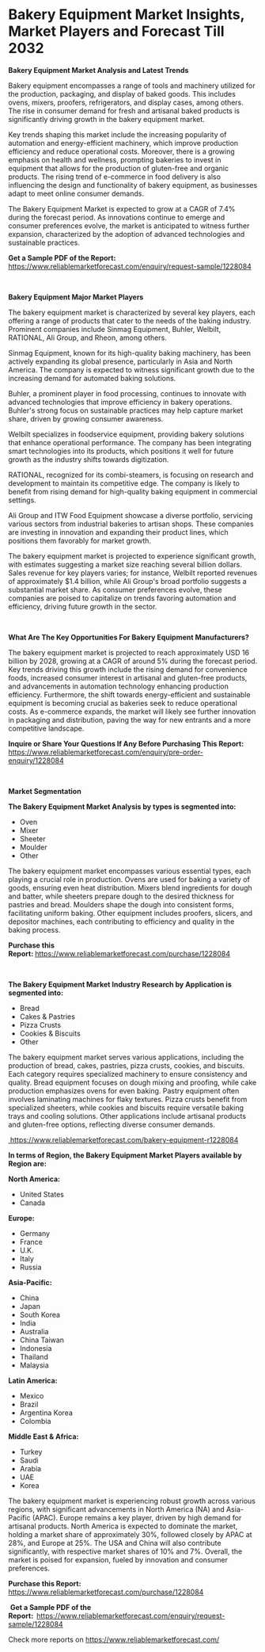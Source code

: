 <p><h1>Bakery Equipment Market Insights, Market Players and Forecast Till 2032</h1></p><p><strong>Bakery Equipment Market Analysis and Latest Trends</strong></p>
<p><p>Bakery equipment encompasses a range of tools and machinery utilized for the production, packaging, and display of baked goods. This includes ovens, mixers, proofers, refrigerators, and display cases, among others. The rise in consumer demand for fresh and artisanal baked products is significantly driving growth in the bakery equipment market. </p><p>Key trends shaping this market include the increasing popularity of automation and energy-efficient machinery, which improve production efficiency and reduce operational costs. Moreover, there is a growing emphasis on health and wellness, prompting bakeries to invest in equipment that allows for the production of gluten-free and organic products. The rising trend of e-commerce in food delivery is also influencing the design and functionality of bakery equipment, as businesses adapt to meet online consumer demands.</p><p>The Bakery Equipment Market is expected to grow at a CAGR of 7.4% during the forecast period. As innovations continue to emerge and consumer preferences evolve, the market is anticipated to witness further expansion, characterized by the adoption of advanced technologies and sustainable practices.</p></p>
<p><strong>Get a Sample PDF of the Report:&nbsp;</strong> <a href="https://www.reliablemarketforecast.com/enquiry/request-sample/1228084?utm_campaign=3539&utm_medium=2&utm_source=Github&utm_content=ia&utm_term=09042025&utm_id=bakery-equipment">https://www.reliablemarketforecast.com/enquiry/request-sample/1228084</a></p>
<p>&nbsp;</p>
<p><strong>Bakery Equipment Major Market Players</strong></p>
<p><p>The bakery equipment market is characterized by several key players, each offering a range of products that cater to the needs of the baking industry. Prominent companies include Sinmag Equipment, Buhler, Welbilt, RATIONAL, Ali Group, and Rheon, among others.</p><p>Sinmag Equipment, known for its high-quality baking machinery, has been actively expanding its global presence, particularly in Asia and North America. The company is expected to witness significant growth due to the increasing demand for automated baking solutions.</p><p>Buhler, a prominent player in food processing, continues to innovate with advanced technologies that improve efficiency in bakery operations. Buhler's strong focus on sustainable practices may help capture market share, driven by growing consumer awareness.</p><p>Welbilt specializes in foodservice equipment, providing bakery solutions that enhance operational performance. The company has been integrating smart technologies into its products, which positions it well for future growth as the industry shifts towards digitization.</p><p>RATIONAL, recognized for its combi-steamers, is focusing on research and development to maintain its competitive edge. The company is likely to benefit from rising demand for high-quality baking equipment in commercial settings.</p><p>Ali Group and ITW Food Equipment showcase a diverse portfolio, servicing various sectors from industrial bakeries to artisan shops. These companies are investing in innovation and expanding their product lines, which positions them favorably for market growth.</p><p>The bakery equipment market is projected to experience significant growth, with estimates suggesting a market size reaching several billion dollars. Sales revenue for key players varies; for instance, Welbilt reported revenues of approximately $1.4 billion, while Ali Group's broad portfolio suggests a substantial market share. As consumer preferences evolve, these companies are poised to capitalize on trends favoring automation and efficiency, driving future growth in the sector.</p></p>
<p>&nbsp;</p>
<p><strong>What Are The Key Opportunities For Bakery Equipment Manufacturers?</strong></p>
<p><p>The bakery equipment market is projected to reach approximately USD 16 billion by 2028, growing at a CAGR of around 5% during the forecast period. Key trends driving this growth include the rising demand for convenience foods, increased consumer interest in artisanal and gluten-free products, and advancements in automation technology enhancing production efficiency. Furthermore, the shift towards energy-efficient and sustainable equipment is becoming crucial as bakeries seek to reduce operational costs. As e-commerce expands, the market will likely see further innovation in packaging and distribution, paving the way for new entrants and a more competitive landscape.</p></p>
<p><strong>Inquire or Share Your Questions If Any Before Purchasing This Report:</strong> <a href="https://www.reliablemarketforecast.com/enquiry/pre-order-enquiry/1228084?utm_campaign=3539&utm_medium=2&utm_source=Github&utm_content=ia&utm_term=09042025&utm_id=bakery-equipment">https://www.reliablemarketforecast.com/enquiry/pre-order-enquiry/1228084</a></p>
<p>&nbsp;</p>
<p><strong>Market Segmentation</strong></p>
<p><strong>The Bakery Equipment Market Analysis by types is segmented into:</strong></p>
<p><ul><li>Oven</li><li>Mixer</li><li>Sheeter</li><li>Moulder</li><li>Other</li></ul></p>
<p><p>The bakery equipment market encompasses various essential types, each playing a crucial role in production. Ovens are used for baking a variety of goods, ensuring even heat distribution. Mixers blend ingredients for dough and batter, while sheeters prepare dough to the desired thickness for pastries and bread. Moulders shape the dough into consistent forms, facilitating uniform baking. Other equipment includes proofers, slicers, and depositor machines, each contributing to efficiency and quality in the baking process.</p></p>
<p><strong>Purchase this Report:&nbsp;</strong><a href="https://www.reliablemarketforecast.com/purchase/1228084?utm_campaign=3539&utm_medium=2&utm_source=Github&utm_content=ia&utm_term=09042025&utm_id=bakery-equipment">https://www.reliablemarketforecast.com/purchase/1228084</a></p>
<p>&nbsp;</p>
<p><strong>The Bakery Equipment Market Industry Research by Application is segmented into:</strong></p>
<p><ul><li>Bread</li><li>Cakes & Pastries</li><li>Pizza Crusts</li><li>Cookies & Biscuits</li><li>Other</li></ul></p>
<p><p>The bakery equipment market serves various applications, including the production of bread, cakes, pastries, pizza crusts, cookies, and biscuits. Each category requires specialized machinery to ensure consistency and quality. Bread equipment focuses on dough mixing and proofing, while cake production emphasizes ovens for even baking. Pastry equipment often involves laminating machines for flaky textures. Pizza crusts benefit from specialized sheeters, while cookies and biscuits require versatile baking trays and cooling solutions. Other applications include artisanal products and gluten-free options, reflecting diverse consumer demands.</p></p>
<p><a href="https://www.reliablemarketforecast.com/bakery-equipment-r1228084?utm_campaign=3539&utm_medium=2&utm_source=Github&utm_content=ia&utm_term=09042025&utm_id=bakery-equipment">&nbsp;https://www.reliablemarketforecast.com/bakery-equipment-r1228084</a></p>
<p><strong>In terms of Region, the Bakery Equipment Market Players available by Region are:</strong></p>
<p>
    <p> <strong> North America: </strong>
        <ul>
            <li>United States</li>
            <li>Canada</li>
        </ul>
        </p> 
    <p> <strong> Europe: </strong>
        <ul>
            <li>Germany</li>
            <li>France</li>
            <li>U.K.</li>
            <li>Italy</li>
            <li>Russia</li>
        </ul>
        </p> 
    <p> <strong> Asia-Pacific: </strong>
        <ul>
            <li>China</li>
            <li>Japan</li>
            <li>South Korea</li>
            <li>India</li>
            <li>Australia</li>
            <li>China Taiwan</li>
            <li>Indonesia</li>
            <li>Thailand</li>
            <li>Malaysia</li>
        </ul>
        </p> 
    <p> <strong> Latin America: </strong>
        <ul>
            <li>Mexico</li>
            <li>Brazil</li>
            <li>Argentina Korea</li>
            <li>Colombia</li>
        </ul>
        </p> 
    <p> <strong> Middle East & Africa: </strong>
        <ul>
            <li>Turkey</li>
            <li>Saudi</li>
            <li>Arabia</li>
            <li>UAE</li>
            <li>Korea</li>
        </ul>
    </p>
    </p>
<p><p>The bakery equipment market is experiencing robust growth across various regions, with significant advancements in North America (NA) and Asia-Pacific (APAC). Europe remains a key player, driven by high demand for artisanal products. North America is expected to dominate the market, holding a market share of approximately 30%, followed closely by APAC at 28%, and Europe at 25%. The USA and China will also contribute significantly, with respective market shares of 10% and 7%. Overall, the market is poised for expansion, fueled by innovation and consumer preferences.</p></p>
<p><strong>Purchase this Report: </strong><a href="https://www.reliablemarketforecast.com/purchase/1228084?utm_campaign=3539&utm_medium=2&utm_source=Github&utm_content=ia&utm_term=09042025&utm_id=bakery-equipment">https://www.reliablemarketforecast.com/purchase/1228084</a></p>
<p>&nbsp;<strong>Get a Sample PDF of the Report:&nbsp;&nbsp;</strong><a href="https://www.reliablemarketforecast.com/enquiry/request-sample/1228084?utm_campaign=3539&utm_medium=2&utm_source=Github&utm_content=ia&utm_term=09042025&utm_id=bakery-equipment">https://www.reliablemarketforecast.com/enquiry/request-sample/1228084</a></p>
<p><strong></strong></p>
<p>Check more reports on <a href="https://www.reliablemarketforecast.com/?utm_campaign=3539&utm_medium=2&utm_source=Github&utm_content=ia&utm_term=09042025&utm_id=bakery-equipment">https://www.reliablemarketforecast.com/</a></p>